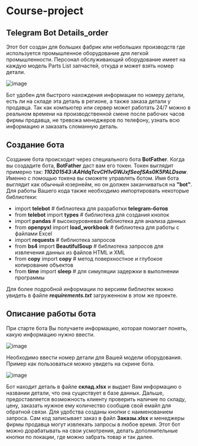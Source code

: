 # Course-project
## Telegram Bot Details_order
Этот бот создан для больших фабрик или небольших производств где используется промышленное оборудование для легкой промышленности. 
Персонал обслуживающий оборудование имеет на каждую модель Parts List запчастей, откуда и может взять номер детали.

![image](https://user-images.githubusercontent.com/111193870/193450581-789babd4-4c4a-4f04-95ae-5473748b82ed.png)


Бот удобен для быстрого нахождения информации по номеру детали, есть ли на складе эта деталь в регионе, а также заказа детали у продавца. 
Так как компьютер или сервер может работать 24/7 можно в реальном времени на производственной смене после рабочих часов фирмы продавца, не тревожа менеджеров по телефону, узнать всю информацию и заказать сломанную деталь. 

## Создание бота
Создание бота происходит через специального бота **BotFather**. Когда вы создадите бота, **BotFather** даст вам его токен. Токен выглядит примерно  так: ***110201543:AAHdqTcvCH1vGWJxfSeofSAs0K5PALDsaw***. Именно с помощью токена вы сможете управлять ботом.
Имя бота выглядит как обычный юзернейм, но он должен заканчиваться на **"bot"**.
Для работы Вашего кода также необходимо импортировать некоторые библиотеки:
-	import **telebot**   # библиотека для разработки **telegram-ботов**
-	from **telebot** import **types**   # библиотека для создания кнопок
-	import **pandas**  # высокоуровневая библиотека для анализа данных
-	from **openpyxl** import **load_workbook**   # библиотека для работы с файлами Excel
-	import **requests**   # библиотека запросов
-	from **bs4** import **BeautifulSoup**   # библиотека запросов для извлечения данных из файлов HTML и XML
-	from **copy** import **copy**   # метод поверхностное и глубокое копирование объектов
-	from **time** import **sleep**   # для симуляции задержки в выполнении программы

Для более подробной информации по версиям библиотек можно увидеть в файле ***requirements.txt*** загруженном в этом же проекте.
## Описание работы бота

При старте бота Вы получаете информацию, которая помогает понять, какую информацию нужно ввести.

![image](https://user-images.githubusercontent.com/111193870/193450115-d423f5e5-0cba-4849-9a93-319cd8461c19.png)

Необходимо ввести номер детали для Вашей модели оборудования. Пример как пользоваться можно увидеть на скрине бота.

![image](https://user-images.githubusercontent.com/111193870/193450435-4355467c-c9bf-46ae-9091-66fb5d2c4822.png)


Бот находит деталь в файле **склад.xlsx** и выдает Вам информацию о названии детали, что она существует в базе данных.
Дальше, предоставляется возможность клиенту проверить наличие по складу, цену, заказать нужное ему количество сообщив свой емайл для обратной связи. 
Для удобства созданы кнопки с наименованием запроса. Сам код записывает заказ в файл **Заказы.xlsx** и менеджеры фирмы продавца могут извлекать запросы в любое время.
Этот бот можно дорабатывать на свои усмотрения, делать дополнительные кнопки по локации, где можно забрать товар и так далее.
